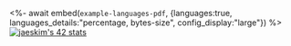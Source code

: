 <%- await embed(`example-languages-pdf`, {languages:true, languages_details:"percentage, bytes-size", config_display:"large"}) %>
[![jaeskim's 42 stats](https://badge42.herokuapp.com/api/stats/hsabir?darkmode=false)](https://github.com/JaeSeoKim/badge42)
